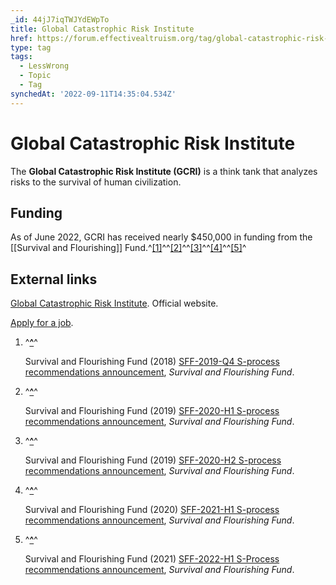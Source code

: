 ```yaml
---
_id: 44jJ7iqTWJYdEWpTo
title: Global Catastrophic Risk Institute
href: https://forum.effectivealtruism.org/tag/global-catastrophic-risk-institute
type: tag
tags:
  - LessWrong
  - Topic
  - Tag
synchedAt: '2022-09-11T14:35:04.534Z'
---
```

# Global Catastrophic Risk Institute

The **Global Catastrophic Risk Institute (GCRI)** is a think tank that analyzes risks to the survival of human civilization.

Funding
-------

As of June 2022, GCRI has received nearly $450,000 in funding from the [[Survival and Flourishing]] Fund.^[\[1\]](#fnmz5girxthoq)^^[\[2\]](#fncs6os19fhvb)^^[\[3\]](#fn03b3hboohsyh)^^[\[4\]](#fnexk1hx7naqw)^^[\[5\]](#fncofc5isovvc)^

External links
--------------

[Global Catastrophic Risk Institute](https://gcrinstitute.org/). Official website.

[Apply for a job](https://gcrinstitute.org/get-involved/#jobs).

1.  ^**[^](#fnrefmz5girxthoq)**^
    
    Survival and Flourishing Fund (2018) [SFF-2019-Q4 S-process recommendations announcement](https://survivalandflourishing.fund/sff-2019-q4-recommendations), *Survival and Flourishing Fund*. 
    
2.  ^**[^](#fnrefcs6os19fhvb)**^
    
    Survival and Flourishing Fund (2019) [SFF-2020-H1 S-process recommendations announcement](https://survivalandflourishing.fund/sff-2020-h1-recommendations), *Survival and Flourishing Fund*. 
    
3.  ^**[^](#fnref03b3hboohsyh)**^
    
    Survival and Flourishing Fund (2019) [SFF-2020-H2 S-process recommendations announcement](https://survivalandflourishing.fund/sff-2020-h2-recommendations), *Survival and Flourishing Fund*. 
    
4.  ^**[^](#fnrefexk1hx7naqw)**^
    
    Survival and Flourishing Fund (2020) [SFF-2021-H1 S-process recommendations announcement](https://survivalandflourishing.fund/sff-2021-h1-recommendations), *Survival and Flourishing Fund*. 
    
5.  ^**[^](#fnrefcofc5isovvc)**^
    
    Survival and Flourishing Fund (2021) [SFF-2022-H1 S-Process recommendations announcement](https://survivalandflourishing.fund/sff-2022-h1-recommendations), *Survival and Flourishing Fund*.
